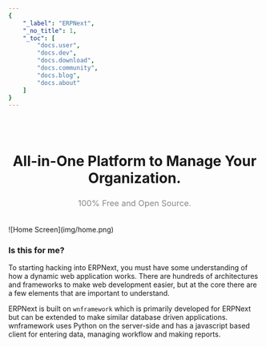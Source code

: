 ```yaml
---
{
	"_label": "ERPNext",
	"_no_title": 1,
	"_toc": [
		"docs.user",
		"docs.dev",
		"docs.download",
		"docs.community",
		"docs.blog",
		"docs.about"
	]
}
---
```

<br>
<br>
<h1 style="text-align: center">All-in-One Platform to Manage Your Organization.</h1>
<h3 style="text-align: center; font-weight: normal; color: #888">100% Free and Open Source.</h1>
<br>
![Home Screen](img/home.png)

### Is this for me?

To starting hacking into ERPNext, you must have some understanding of how a dynamic web application works. There are hundreds of architectures and frameworks to make web development easier, but at the core there are a few elements that are important to understand.

ERPNext is built on `wnframework` which is primarily developed for ERPNext but can be extended to make similar database driven applications. wnframework uses Python on the server-side and has a javascript based client for entering data, managing workflow and making reports. 